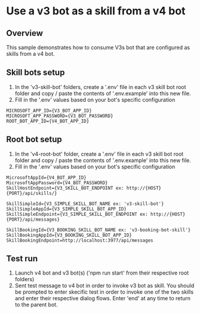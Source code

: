 # Use a v3 bot as a skill from a v4 bot

## Overview
This sample demonstrates how to consume V3s bot that are configured as skills from a v4 bot.

## Skill bots setup

1. In the 'v3-skill-bot' folders, create a '.env' file in each v3 skill bot root folder and copy / paste the contents of '.env.example' into this new file.
2. Fill in the '.env' values based on your bot's specific configuration

```
MICROSOFT_APP_ID={V3_BOT_APP_ID}
MICROSOFT_APP_PASSWORD={V3_BOT_PASSWORD}
ROOT_BOT_APP_ID={V4_BOT_APP_ID}
```

## Root bot setup

1. In the 'v4-root-bot' folder, create a '.env' file in each v3 skill bot root folder and copy / paste the contents of '.env.example' into this new file.
2. Fill in the '.env' values based on your bot's specific configuration

```
MicrosoftAppId={V4_BOT_APP_ID}
MicrosoftAppPassword={V4_BOT_PASSWORD}
SkillHostEndpoint={V3_SKILL_BOT_ENDPOINT ex: http://{HOST}{PORT}/api/skills/}

SkillSimpleId={V3_SIMPLE_SKILL_BOT_NAME ex: 'v3-skill-bot'}
SkillSimpleAppId={V3_SIMPLE_SKILL_BOT_APP_ID}
SkillSimpleEndpoint={V3_SIMPLE_SKILL_BOT_ENDPOINT ex: http://{HOST}{PORT}/api/messages}

SkillBookingId={V3_BOOKING_SKILL_BOT_NAME ex: 'v3-booking-bot-skill'}
SkillBookingAppId={V3_BOOKING_SKILL_BOT_APP_ID}
SkillBookingEndpoint=http://localhost:3977/api/messages
```

## Test run

1. Launch v4 bot and v3 bot(s) ('npm run start' from their respective root folders)
2. Sent test message to v4 bot in order to invoke v3 bot as skill. You should be prompted to enter skecific test in order to invoke one of the two skills and enter their respective dialog flows. Enter 'end' at any time to return to the parent bot.